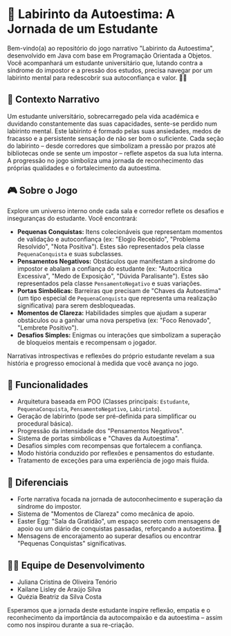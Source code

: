 # 🌟 Labirinto da Autoestima: A Jornada de um Estudante

Bem-vindo(a) ao repositório do jogo narrativo "Labirinto da Autoestima", desenvolvido em Java com base em Programação Orientada a Objetos. Você acompanhará um estudante universitário que, lutando contra a síndrome do impostor e a pressão dos estudos, precisa navegar por um labirinto mental para redescobrir sua autoconfiança e valor. 🧠💪

## 📜 Contexto Narrativo

Um estudante universitário, sobrecarregado pela vida académica e duvidando constantemente das suas capacidades, sente-se perdido num labirinto mental. Este labirinto é formado pelas suas ansiedades, medos de fracasso e a persistente sensação de não ser bom o suficiente. Cada seção do labirinto – desde corredores que simbolizam a pressão por prazos até bibliotecas onde se sente um impostor – reflete aspetos da sua luta interna. A progressão no jogo simboliza uma jornada de reconhecimento das próprias qualidades e o fortalecimento da autoestima.

## 🎮 Sobre o Jogo

Explore um universo interno onde cada sala e corredor reflete os desafios e inseguranças do estudante. Você encontrará:

- **Pequenas Conquistas:** Itens colecionáveis que representam momentos de validação e autoconfiança (ex: "Elogio Recebido", "Problema Resolvido", "Nota Positiva"). Estes são representados pela classe `PequenaConquista` e suas subclasses.
- **Pensamentos Negativos:** Obstáculos que manifestam a síndrome do impostor e abalam a confiança do estudante (ex: "Autocrítica Excessiva", "Medo de Exposição", "Dúvida Paralisante"). Estes são representados pela classe `PensamentoNegativo` e suas variações.
- **Portas Simbólicas:** Barreiras que precisam de "Chaves da Autoestima" (um tipo especial de `PequenaConquista` que representa uma realização significativa) para serem desbloqueadas.
- **Momentos de Clareza:** Habilidades simples que ajudam a superar obstáculos ou a ganhar uma nova perspetiva (ex: "Foco Renovado", "Lembrete Positivo").
- **Desafios Simples:** Enigmas ou interações que simbolizam a superação de bloqueios mentais e recompensam o jogador.

Narrativas introspectivas e reflexões do próprio estudante revelam a sua história e progresso emocional à medida que você avança no jogo.

## 🧱 Funcionalidades

- Arquitetura baseada em POO (Classes principais: `Estudante`, `PequenaConquista`, `PensamentoNegativo`, `Labirinto`).
- Geração de labirinto (pode ser pré-definida para simplificar ou procedural básica).
- Progressão da intensidade dos "Pensamentos Negativos".
- Sistema de portas simbólicas e "Chaves da Autoestima".
- Desafios simples com recompensas que fortalecem a confiança.
- Modo história conduzido por reflexões e pensamentos do estudante.
- Tratamento de exceções para uma experiência de jogo mais fluida.

## 🌟 Diferenciais

- Forte narrativa focada na jornada de autoconhecimento e superação da síndrome do impostor.
- Sistema de "Momentos de Clareza" como mecânica de apoio.
- Easter Egg: "Sala da Gratidão", um espaço secreto com mensagens de apoio ou um diário de conquistas passadas, reforçando a autoestima. 💌
- Mensagens de encorajamento ao superar desafios ou encontrar "Pequenas Conquistas" significativas.

## 👩‍💻 Equipe de Desenvolvimento

- Juliana Cristina de Oliveira Tenório 
- Kailane Lisley de Araújo Silva  
- Quézia Beatriz da Silva Costa 

Esperamos que a jornada deste estudante inspire reflexão, empatia e o reconhecimento da importância da autocompaixão e da autoestima – assim como nos inspirou durante a sua re-criação.


